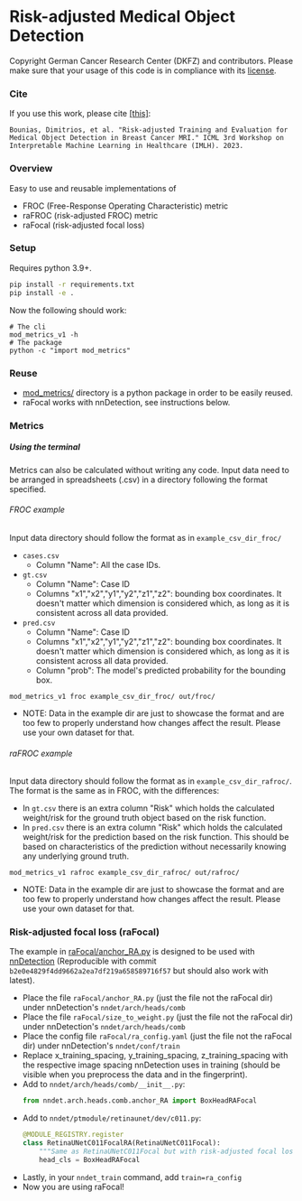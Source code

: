<!-- 
SPDX-FileCopyrightText: Copyright 2024 German Cancer Research Center (DKFZ) and contributors.
SPDX-License-Identifier: BSD-3-Clause
 -->

# Risk-adjusted Medical Object Detection

Copyright German Cancer Research Center (DKFZ) and contributors. Please make sure that your usage of this code is in compliance with its [license](./LICENSE).

### Cite

If you use this work, please cite [[this]](https://openreview.net/pdf?id%253DWwceaG9wOU):

```
Bounias, Dimitrios, et al. "Risk-adjusted Training and Evaluation for Medical Object Detection in Breast Cancer MRI." ICML 3rd Workshop on Interpretable Machine Learning in Healthcare (IMLH). 2023.
```

### Overview

Easy to use and reusable implementations of 

* FROC (Free-Response Operating Characteristic) metric
* raFROC (risk-adjusted FROC) metric
* raFocal (risk-adjusted focal loss)


### Setup

Requires python 3.9+. 

```bash
pip install -r requirements.txt
pip install -e .
```

Now the following should work:

```
# The cli
mod_metrics_v1 -h 
# The package
python -c "import mod_metrics"
```

### Reuse

* [mod_metrics/](./mod_metrics/) directory is a python package in order to be easily reused.
* raFocal works with nnDetection, see instructions below.

### Metrics

##### Using the terminal

Metrics can also be calculated without writing any code. Input data need to be arranged in spreadsheets (.csv) in a directory following the format specified.

###### FROC example

Input data directory should follow the format as in `example_csv_dir_froc/`

* `cases.csv` 
    * Column "Name": All the case IDs.
* `gt.csv` 
    * Column "Name": Case ID
    * Columns "x1","x2","y1","y2","z1","z2": bounding box coordinates. It doesn't matter which dimension is considered which, as long as it is consistent across all data provided.
* `pred.csv` 
    * Column "Name": Case ID
    * Columns "x1","x2","y1","y2","z1","z2": bounding box coordinates. It doesn't matter which dimension is considered which, as long as it is consistent across all data provided.
    * Column "prob": The model's predicted probability for the bounding box.

```
mod_metrics_v1 froc example_csv_dir_froc/ out/froc/
```

* NOTE: Data in the example dir are just to showcase the format and are too few to properly understand how changes affect the result. Please use your own dataset for that.

###### raFROC example

Input data directory should follow the format as in `example_csv_dir_rafroc/`. The format is the same as in FROC, with the differences:

* In `gt.csv` there is an extra column "Risk" which holds the calculated weight/risk for the ground truth object based on the risk function.
* In `pred.csv` there is an extra column "Risk" which holds the calculated weight/risk for the prediction based on the risk function. This should be based on characteristics of the prediction without necessarily knowing any underlying ground truth.

```
mod_metrics_v1 rafroc example_csv_dir_rafroc/ out/rafroc/
```

* NOTE: Data in the example dir are just to showcase the format and are too few to properly understand how changes affect the result. Please use your own dataset for that.

### Risk-adjusted focal loss (raFocal)

The example in [raFocal/anchor_RA.py](./raFocal/anchor_RA.py) is designed to be used with [nnDetection](https://github.com/MIC-DKFZ/nnDetection) (Reproducible with commit `b2e0e4829f4dd9662a2ea7df219a658589716f57` but should also work with latest).

* Place the file `raFocal/anchor_RA.py` (just the file not the raFocal dir) under nnDetection's `nndet/arch/heads/comb`
* Place the file `raFocal/size_to_weight.py` (just the file not the raFocal dir) under nnDetection's `nndet/arch/heads/comb`
* Place the config file `raFocal/ra_config.yaml` (just the file not the raFocal dir) under nnDetection's `nndet/conf/train`
* Replace x_training_spacing, y_training_spacing, z_training_spacing with the respective image spacing nnDetection uses in training (should be visible when you preprocess the data and in the fingerprint).
* Add to `nndet/arch/heads/comb/__init__.py`: 
    ```python
    from nndet.arch.heads.comb.anchor_RA import BoxHeadRAFocal
    ```
* Add to `nndet/ptmodule/retinaunet/dev/c011.py`: 
    ```python
    @MODULE_REGISTRY.register
    class RetinaUNetC011FocalRA(RetinaUNetC011Focal):
        """Same as RetinaUNetC011Focal but with risk-adjusted focal loss."""
        head_cls = BoxHeadRAFocal
    ```
* Lastly, in your `nndet_train` command, add `train=ra_config`
* Now you are using raFocal!
